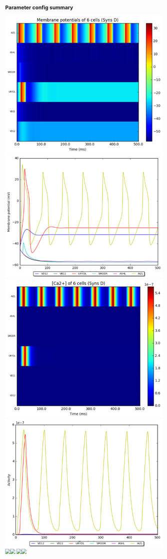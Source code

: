 ### Parameter config summary 
<tr><td><img alt="?" src="neurons_D_Syns.png"/></td><td><img alt="?" src="traces_neuron_Syns_D.png"/></td></tr>
<tr><td><img alt=" " src="neuron_activity_D_Syns.png"/></td><td><img alt=" " src="traces_neuron_activity_Syns_D.png"/></td></tr>
<tr><td><img alt=" " src="muscles_D_Syns.png"/></td><td><img alt=" " src="traces_muscles_Syns_D.png"/></td></tr>
<tr><td><img alt=" " src="muscle_activity_D_Syns.png"/></td><td><img alt=" " src="traces_muscles_activity_Syns_D.png"/></td></tr>
